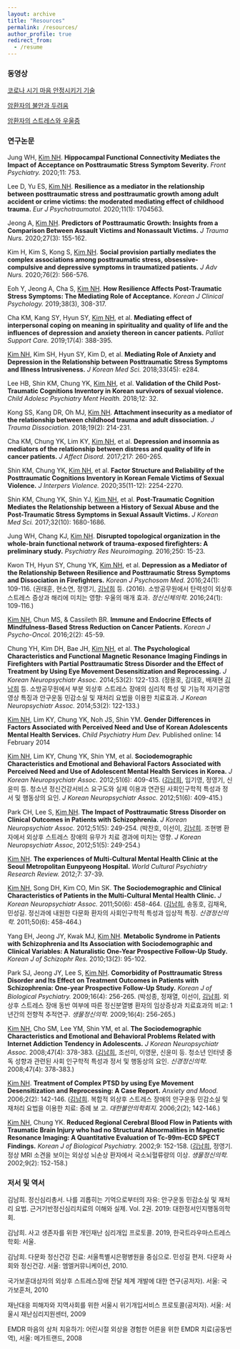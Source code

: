 ```yaml
---
layout: archive
title: "Resources"
permalink: /resources/
author_profile: true
redirect_from:
  - /resume
---
```


### 동영상

[코로나 시기 마음 안정시키기 기술](https://youtu.be/t62PAcj_9z4)

[암환자의 불안과 두려움](https://youtu.be/mXa59tRbLxQ)

[암환자의 스트레스와 우울증](https://youtu.be/F47UvmXnKM4)

### 연구논문 

Jung WH, <ins>Kim NH</ins>. **Hippocampal Functional Connectivity Mediates the Impact of Acceptance on Posttraumatic Stress Symptom Severity.** _Front Psychiatry._ 2020;11: 753.

Lee D, Yu ES, <ins>Kim NH</ins>. **Resilience as a mediator in the relationship between posttraumatic stress and posttraumatic growth among adult accident or crime victims: the moderated mediating effect of childhood trauma.** _Eur J Psychotraumatol._ 2020;11(1): 1704563. 

Jeong A, <ins>Kim NH</ins>. **Predictors of Posttraumatic Growth: Insights from a Comparison Between Assault Victims and Nonassault Victims.** _J Trauma Nurs._ 2020;27(3): 155-162.

Kim H, Kim S, Kong S, <ins>Kim NH</ins>. **Social provision partially mediates the complex associations among posttraumatic stress, obsessive-compulsive and depressive symptoms in traumatized patients.** _J Adv Nurs._ 2020;76(2): 566-576.

Eoh Y, Jeong A, Cha S, <ins>Kim NH</ins>. **How Resilience Affects Post-Traumatic Stress Symptoms: The Mediating Role of Acceptance.** _Korean J Clinical Psychology._ 2019;38(3), 308-317.

Cha KM, Kang SY, Hyun SY, <ins>Kim NH</ins>, et al. **Mediating effect of interpersonal coping on meaning in spirituality and quality of life and the influences of depression and anxiety thereon in cancer patients.** _Palliat Support Care._ 2019;17(4): 388-395.

<ins>Kim NH</ins>, Kim SH, Hyun SY, Kim D, et al. **Mediating Role of Anxiety and Depression in the Relationship between Posttraumatic Stress Symptoms and Illness Intrusiveness.** _J Korean Med Sci._ 2018;33(45): e284. 

Lee HB, Shin KM, Chung YK, <ins>Kim NH</ins>, et al. **Validation of the Child Post-Traumatic Cognitions Inventory in Korean survivors of sexual violence.** _Child Adolesc Psychiatry Ment Health._ 2018;12: 32.

Kong SS, Kang DR, Oh MJ, <ins>Kim NH</ins>. **Attachment insecurity as a mediator of the relationship between childhood trauma and adult dissociation.** _J Trauma Dissociation._ 2018;19(2): 214-231.

Cha KM, Chung YK, Lim KY, <ins>Kim NH</ins>, et al. **Depression and insomnia as mediators of the relationship between distress and quality of life in cancer patients.** _J Affect Disord._ 2017;217: 260-265.

Shin KM, Chung YK, <ins>Kim NH</ins>, et al. **Factor Structure and Reliability of the Posttraumatic Cognitions Inventory in Korean Female Victims of Sexual Violence.** _J Interpers Violence._ 2020;35(11-12): 2254-2270.

Shin KM, Chung YK, Shin YJ, <ins>Kim NH</ins>, et al. **Post-Traumatic Cognition Mediates the Relationship between a History of Sexual Abuse and the Post-Traumatic Stress Symptoms in Sexual Assault Victims.** _J Korean Med Sci._ 2017;32(10): 1680-1686.

Jung WH, Chang KJ, <ins>Kim NH</ins>. **Disrupted topological organization in the whole-brain functional network of trauma-exposed firefighters: A preliminary study.** _Psychiatry Res Neuroimaging._ 2016;250: 15-23.

Kwon TH, Hyun SY, Chung YK, <ins>Kim NH</ins>, et al. **Depression as a Mediator of the Relationship Between Resilience and Posttraumatic Stress Symptoms and Dissociation in Firefighters.** _Korean J Psychosom Med._ 2016;24(1): 109-116.
(권태훈, 현소연, 정영기, <ins>김남희</ins> 등. (2016). 소방공무원에서 탄력성이 외상후 스트레스 증상과 해리에 미치는 영향: 우울의 매개 효과. _정신신체의학._ 2016;24(1): 109-116.)

<ins>Kim NH</ins>, Chun MS, & Cassileth BR. **Immune and Endocrine Effects of Mindfulness-Based Stress Reduction on Cancer Patients.** _Korean J Psycho-Oncol._ 2016;2(2): 45-59.

Chung YH, Kim DH, Bae JH, <ins>Kim NH</ins>, et al. **The Psychological Characteristics and Functional Magnetic Resonance Imaging Findings in Firefighters with Partial Posttraumatic Stress Disorder and the Effect of Treatment by Using Eye Movement Desensitization and Reprocessing.** _J Korean Neuropsychiatr Assoc._ 2014;53(2): 122-133.
(정용호, 김대호, 배재현 <ins>김남희</ins> 등. 소방공무원에서 부분 외상후 스트레스 장애의 심리적 특성 및 기능적 자기공명영상 특징과 안구운동 민감소실 및 재처리 요법을 이용한 치료효과. _J Korean Neuropsychiatr Assoc._ 2014;53(2): 122-133.)

<ins>Kim NH</ins>, Lim KY, Chung YK, Noh JS, Shin YM. **Gender Differences in Factors Associated with Perceived Need and Use of Korean Adolescents Mental Health Services.** _Child Psychiatry Hum Dev._ Published online: 14 February 2014

<ins>Kim NH</ins>, Lim KY, Chung YK, Shin YM, et al. **Sociodemographic Characteristics and Emotional and Behavioral Factors Associated with Perceived Need and Use of Adolescent Mental Health Services in Korea.** _J Korean Neuropsychiatr Assoc._ 2012;51(6): 409-415.
(<ins>김남희</ins>, 임기영, 정영기, 신윤미 등. 청소년 정신건강서비스 요구도와 실제 이용과 연관된 사회인구학적 특성과 정서 및 행동상의 요인. _J Korean Neuropsychiatr Assoc._ 2012;51(6): 409-415.)

Park CH, Lee S, <ins>Kim NH</ins>. **The Impact of Posttraumatic Stress Disorder on Clinical Outcomes in Patients with Schizophrenia.** _J Korean Neuropsychiatr Assoc._ 2012;51(5): 249-254.
(박찬호, 이선이, <ins>김남희</ins>. 조현병 환자에서 외상후 스트레스 장애의 유무가 치료 경과에 미치는 영향. _J Korean Neuropsychiatr Assoc_, 2012;51(5): 249-254.)

<ins>Kim NH</ins>. **The experiences of Multi-Cultural Mental Health Clinic at the Seoul Metropolitan Eunpyeong Hospital.** _World Cultural Psychiatry Research Review._ 2012;7: 37-39.

<ins>Kim NH</ins>, Song DH, Kim CO, Min SK. **The Sociodemographic and Clinical Characteristics of Patients in the Multi-Cultural Mental Health Clinic.** _J Korean Neuropsychiatr Assoc._ 2011;50(6): 458-464.
(<ins>김남희</ins>, 송동호, 김채옥, 민성길. 정신과에 내원한 다문화 환자의 사회인구학적 특성과 임상적 특징. _신경정신의학._ 2011;50(6): 458-464.)

Yang EH, Jeong JY, Kwak MJ, <ins>Kim NH</ins>. **Metabolic Syndrome in Patients with Schizophrenia and Its Association with Sociodemographic and Clinical Variables: A Naturalistic One-Year Prospective Follow-Up Study.** _Korean J of Schizophr Res._ 2010;13(2): 95-102.

Park SJ, Jeong JY, Lee S, <ins>Kim NH</ins>. **Comorbidity of Posttraumatic Stress Disorder and Its Effect on Treatment Outcomes in Patients with Schizophrenia: One-year Prospective Follow-Up Study.** _Korean J of Biological Psychiatry._ 2009;16(4): 256-265.
(박성종, 정재열, 이선이, <ins>김남희</ins>. 외상후 스트레스 장애 동반 여부에 따른 정신분열병 환자의 임상증상과 치료효과의 비교: 1 년간의 전향적 추적연구. _생물정신의학._ 2009;16(4): 256-265.)

<ins>Kim NH</ins>, Cho SM, Lee YM, Shin YM, et al. **The Sociodemographic Characteristics and Emotional and Behavioral Problems Related with Internet Addiction Tendency in Adolescents.** _J Korean Neuropsychiatr Assoc._ 2008;47(4): 378-383.
(<ins>김남희</ins>, 조선미, 이영문, 신윤미 등. 청소년 인터넷 중독 성향과 관련된 사회 인구학적 특성과 정서 및 행동상의 요인. _신경정신의학._ 2008;47(4): 378-383.)

<ins>Kim NH</ins>. **Treatment of Complex PTSD by using Eye Movement Desensitization and Reprocessing: A Case Report.** _Anxiety and Mood._ 2006;2(2): 142-146.
(<ins>김남희</ins>. 복합적 외상후 스트레스 장애의 안구운동 민감소실 및 재처리 요법을 이용한 치료: 증례 보 고. _대한불안의학회지._ 2006;2(2); 142-146.)

<ins>Kim NH</ins>, Chung YK. **Reduced Regional Cerebral Blood Flow in Patients with Traumatic Brain Injury who had no Structural Abnormalities in Magnetic Resonance Imaging: A Quantitative Evaluation of Tc-99m-ECD SPECT Findings.** _Korean J of Biological Psychiatry._ 2002;9: 152-158.
(<ins>김남희</ins>, 정영기. 정상 MRI 소견을 보이는 외상성 뇌손상 환자에서 국소뇌혈류량의 이상. _생물정신의학._ 2002;9(2): 152-158.)

### 저서 및 역서

김남희. 정신심리총서. 나를 괴롭히는 기억으로부터의 자유: 안구운동 민감소실 및 재처리 요법. 근거기반정신심리치료의 이해와 실제. Vol. 2권. 2019: 대한정서인지행동의학회.

김남희. 사고 생존자를 위한 개인재난 심리개입 프로토콜. 2019, 한국트라우마스트레스학회: 서울.

김남희. 다문화 정신건강 진료: 서울특별시은평병원을 중심으로. 민성길 편저. 다문화 사회와 정신건강. 서울: 엠엘커뮤니케이션, 2010. 

국가보훈대상자의 외상후 스트레스장애 전달 체계 개발에 대한 연구(공저자). 서울: 국가보훈처, 2010

재난대응 피해자와 지역사회를 위한 서울시 위기개입서비스 프로토콜(공저자). 서울: 서울시 재난심리지원센터, 2009

EMDR 마음의 상처 치유하기: 어린시절 외상을 경험한 어른을 위한 EMDR 치료(공동번역), 서울: 메가트랜드, 2008
